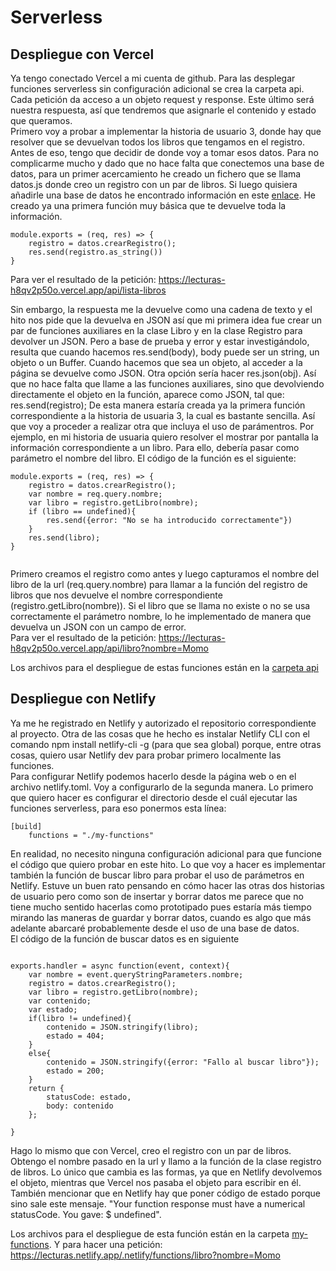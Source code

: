 # Serverless

## Despliegue con Vercel

Ya tengo conectado Vercel a mi cuenta de github. Para las desplegar funciones serverless sin configuración adicional se crea la carpeta api.  
Cada petición da acceso a un objeto request y response. Este último será nuestra respuesta, así que tendremos que asignarle el contenido y estado que queramos.  
Primero voy a probar a implementar la historia de usuario 3, donde hay que resolver que se devuelvan todos los libros que tengamos en el registro. Antes de eso, tengo que decidir de donde voy a tomar esos datos. Para no complicarme mucho y dado que no hace falta que conectemos una base de datos, para un primer acercamiento he creado un fichero que se llama datos.js donde creo un registro con un par de libros. Si luego quisiera añadirle una base de datos he encontrado información en este [enlace](https://vercel.com/docs/solutions/databases). He creado ya una primera función muy básica que te devuelve toda la información. 

```
module.exports = (req, res) => {
    registro = datos.crearRegistro();
    res.send(registro.as_string())
}
```   
Para ver el resultado de la petición: https://lecturas-h8qv2p50o.vercel.app/api/lista-libros

Sin embargo, la respuesta me la devuelve como una cadena de texto y el hito nos pide que la devuelva en JSON así que mi primera idea fue crear un par de funciones auxiliares en la clase Libro y en la clase Registro para devolver un JSON. Pero a base de prueba y error y estar investigándolo, resulta que cuando hacemos res.send(body), body puede ser un string, un objeto o un Buffer. Cuando hacemos que sea un objeto, al acceder a la página se devuelve como JSON. Otra opción sería hacer res.json(obj). Así que no hace falta que llame a las funciones auxiliares, sino que devolviendo directamente el objeto en la función, aparece como JSON, tal que: res.send(registro);
De esta manera estaría creada ya la primera función correspondiente a la historia de usuaria 3, la cual es bastante sencilla. Así que voy a proceder a realizar otra que incluya el uso de parámentros. Por ejemplo, en mi historia de usuaria quiero resolver el mostrar por pantalla la información correspondiente a un libro. Para ello, debería pasar como parámetro el nombre del libro. 
El código de la función es el siguiente:
```
module.exports = (req, res) => {
    registro = datos.crearRegistro();
    var nombre = req.query.nombre;
    var libro = registro.getLibro(nombre);
    if (libro == undefined){
        res.send({error: "No se ha introducido correctamente"})
    }
    res.send(libro);    
}


```

Primero creamos el registro como antes y luego capturamos el nombre del libro de la url (req.query.nombre) para llamar a la función del registro de libros que nos devuelve el nombre correspondiente (registro.getLibro(nombre)). Si el libro que se llama no existe o no se usa correctamente el parámetro nombre, lo he implementado de manera que devuelva un JSON con un campo de error.    
Para ver el resultado de la petición: https://lecturas-h8qv2p50o.vercel.app/api/libro?nombre=Momo     

Los archivos para el despliegue de estas funciones están en la [carpeta api](../api)

## Despliegue con Netlify

Ya me he registrado en Netlify y autorizado el repositorio correspondiente al proyecto. Otra de las cosas que he hecho es instalar Netlify CLI con el comando npm install netlify-cli -g (para que sea global) porque, entre otras cosas, quiero usar Netlify dev para probar primero localmente las funciones.    
Para configurar Netlify podemos hacerlo desde la página web o en el archivo netlify.toml. Voy a configurarlo de la segunda manera. Lo primero que quiero hacer es configurar el directorio desde el cuál ejecutar las funciones serverless, para eso ponermos esta línea:

```
[build]
    functions = "./my-functions"

```

En realidad, no necesito ninguna configuración adicional para que funcione el código que quiero probar en este hito.
Lo que voy a hacer es implementar también la función de buscar libro para probar el uso de parámetros en Netlify. Estuve un buen rato pensando en cómo hacer las otras dos historias de usuario pero como son de insertar y borrar datos me parece que no tiene mucho sentido hacerlas como prototipado pues estaría más tiempo mirando las maneras de guardar y borrar datos, cuando es algo que más adelante abarcaré probablemente desde el uso de una base de datos.   
El código de la función de buscar datos es en siguiente

```

exports.handler = async function(event, context){
    var nombre = event.queryStringParameters.nombre;
    registro = datos.crearRegistro();
    var libro = registro.getLibro(nombre);
    var contenido;
    var estado;
    if(libro != undefined){
        contenido = JSON.stringify(libro);
        estado = 404;
    }
    else{
        contenido = JSON.stringify({error: "Fallo al buscar libro"});
        estado = 200;
    }
    return {       
        statusCode: estado, 
        body: contenido
    }; 
    
}

```
Hago lo mismo que con Vercel, creo el registro con un par de libros. Obtengo el nombre pasado en la url y llamo a la función de la clase registro de libros. Lo único que cambia es las formas, ya que en Netlify devolvemos el objeto, mientras que Vercel nos pasaba el objeto para escribir en él. También mencionar que en Netlify hay que poner código de estado porque sino sale este mensaje. "Your function response must have a numerical statusCode. You gave: $ undefined".

Los archivos para el despliegue de esta función están en la carpeta [my-functions](../my-functions). Y para hacer una petición: https://lecturas.netlify.app/.netlify/functions/libro?nombre=Momo
